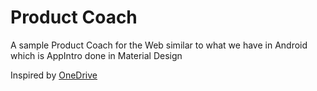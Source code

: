 # Product Coach
A sample Product Coach for the Web similar to what we have in Android which is AppIntro
 done in Material Design

Inspired by [OneDrive](https://onedrive.live.com/getting-started#)
